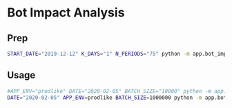 # Bot Impact Analysis

## Prep

```sh
START_DATE="2019-12-12" K_DAYS="1" N_PERIODS="75" python -m app.bot_impact.bq_prep.migrate_daily_friends_flat
```

## Usage

```sh
#APP_ENV="prodlike" DATE="2020-02-05" BATCH_SIZE="10000" python -m app.bot_impact.daily_friend_grapher
DATE="2020-02-05" APP_ENV=prodlike BATCH_SIZE=1000000 python -m app.bot_impact.daily_friend_grapher
```
